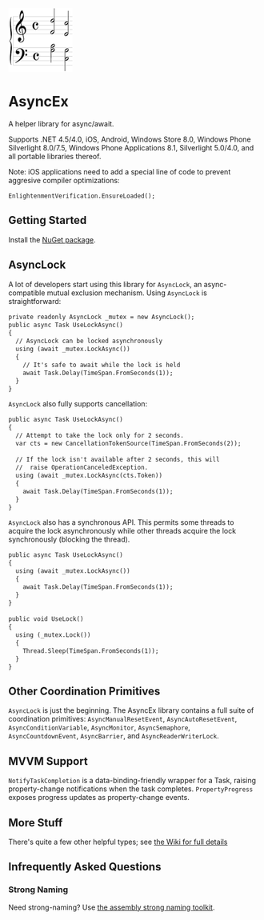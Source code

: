 ![Logo](AsyncEx.128.png)

# AsyncEx

A helper library for async/await.

Supports .NET 4.5/4.0, iOS, Android, Windows Store 8.0, Windows Phone Silverlight 8.0/7.5, Windows Phone Applications 8.1, Silverlight 5.0/4.0, and all portable libraries thereof.

Note: iOS applications need to add a special line of code to prevent aggresive compiler optimizations:

    EnlightenmentVerification.EnsureLoaded();

## Getting Started

Install the [NuGet package](http://www.nuget.org/packages/Nito.AsyncEx).

## AsyncLock

A lot of developers start using this library for `AsyncLock`, an async-compatible mutual exclusion mechanism. Using `AsyncLock` is straightforward:

    private readonly AsyncLock _mutex = new AsyncLock();
    public async Task UseLockAsync()
    {
      // AsyncLock can be locked asynchronously
      using (await _mutex.LockAsync())
      {
        // It's safe to await while the lock is held
        await Task.Delay(TimeSpan.FromSeconds(1));
      }
    }

`AsyncLock` also fully supports cancellation:

    public async Task UseLockAsync()
    {
      // Attempt to take the lock only for 2 seconds.
      var cts = new CancellationTokenSource(TimeSpan.FromSeconds(2));
      
      // If the lock isn't available after 2 seconds, this will
      //  raise OperationCanceledException.
      using (await _mutex.LockAsync(cts.Token))
      {
        await Task.Delay(TimeSpan.FromSeconds(1));
      }
    }

`AsyncLock` also has a synchronous API. This permits some threads to acquire the lock asynchronously while other threads acquire the lock synchronously (blocking the thread).

    public async Task UseLockAsync()
    {
      using (await _mutex.LockAsync())
      {
        await Task.Delay(TimeSpan.FromSeconds(1));
      }
    }

    public void UseLock()
    {
      using (_mutex.Lock())
      {
        Thread.Sleep(TimeSpan.FromSeconds(1));
      }
    }

## Other Coordination Primitives

`AsyncLock` is just the beginning. The AsyncEx library contains a full suite of coordination primitives: `AsyncManualResetEvent`, `AsyncAutoResetEvent`, `AsyncConditionVariable`, `AsyncMonitor`, `AsyncSemaphore`, `AsyncCountdownEvent`, `AsyncBarrier`, and `AsyncReaderWriterLock`.

## MVVM Support

`NotifyTaskCompletion` is a data-binding-friendly wrapper for a Task, raising property-change notifications when the task completes. `PropertyProgress` exposes progress updates as property-change events.

## More Stuff

There's quite a few other helpful types; see [the Wiki for full details](https://github.com/StephenCleary/AsyncEx/wiki)

## Infrequently Asked Questions

### Strong Naming

Need strong-naming? Use [the assembly strong naming toolkit](https://www.nuget.org/packages/Nivot.StrongNaming/1.0.4.2).
